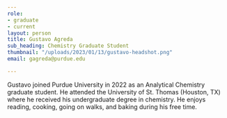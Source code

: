 ```yaml
---
role:
- graduate
- current
layout: person
title: Gustavo Agreda
sub_heading: Chemistry Graduate Student
thumbnail: "/uploads/2023/01/13/gustavo-headshot.png"
email: gagreda@purdue.edu

---
```

Gustavo joined Purdue University in 2022 as an Analytical Chemistry graduate student. He attended the University of St. Thomas (Houston, TX) where he received his undergraduate degree in chemistry.  He enjoys reading, cooking, going on walks, and baking during his free time.
